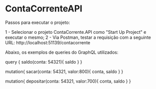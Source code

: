 # ContaCorrenteAPI
Passos para executar o projeto:

1 - Selecionar o projeto ContaCorrente.API como "Start Up Project" e executar o mesmo;
2 - Via Postman, testar a requisição com a seguinte URL: http://localhost:51139/contacorrente

Abaixo, os exemplos de queries do GraphQL utilizados:

query {
  saldo(conta: 54321){
      saldo
  }
}

mutation{
    sacar(conta: 54321, valor:800){
        conta,
        saldo
    }
}

mutation{
    depositar(conta: 54321, valor:700){
        conta,
        saldo
    }
}


